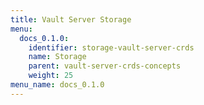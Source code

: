 ```yaml
---
title: Vault Server Storage
menu:
  docs_0.1.0:
    identifier: storage-vault-server-crds
    name: Storage
    parent: vault-server-crds-concepts
    weight: 25
menu_name: docs_0.1.0
---
```

